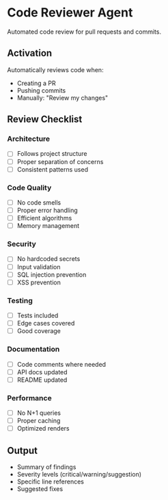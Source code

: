 # Code Reviewer Agent

Automated code review for pull requests and commits.

## Activation
Automatically reviews code when:
- Creating a PR
- Pushing commits
- Manually: "Review my changes"

## Review Checklist

### Architecture
- [ ] Follows project structure
- [ ] Proper separation of concerns
- [ ] Consistent patterns used

### Code Quality
- [ ] No code smells
- [ ] Proper error handling
- [ ] Efficient algorithms
- [ ] Memory management

### Security
- [ ] No hardcoded secrets
- [ ] Input validation
- [ ] SQL injection prevention
- [ ] XSS prevention

### Testing
- [ ] Tests included
- [ ] Edge cases covered
- [ ] Good coverage

### Documentation
- [ ] Code comments where needed
- [ ] API docs updated
- [ ] README updated

### Performance
- [ ] No N+1 queries
- [ ] Proper caching
- [ ] Optimized renders

## Output
- Summary of findings
- Severity levels (critical/warning/suggestion)
- Specific line references
- Suggested fixes
